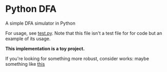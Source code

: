 # Python DFA

A simple DFA simulator in Python

For usage, see [test.py](./test.py). Note that this file isn't a test file 
for for code but an example of its usage.

**This implementation is a toy project.**

If you're looking for something more robust, consider works:
maybe something like [this](https://github.com/mvcisback/dfa) 
